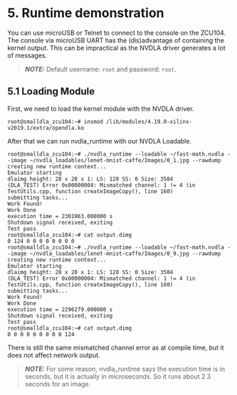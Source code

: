 # 5. Runtime demonstration
You can use microUSB or Telnet to connect to the console on the ZCU104. The console via microUSB UART has the (dis)advantage of containing the kernel output. This can be impractical as the NVDLA driver generates a lot of messages.

> **_NOTE:_** Default username: `root` and password: `root`.

## 5.1 Loading Module
First, we need to load the kernel module with the NVDLA driver.
```
root@smalldla_zcu104:~# insmod /lib/modules/4.19.0-xilinx-v2019.1/extra/opendla.ko 
```

After that we can run nvdla_runtime with our NVDLA Loadable.
```
root@smalldla_zcu104:~# ./nvdla_runtime --loadable ~/fast-math.nvdla --image ~/nvdla_loadables/lenet-mnist-caffe/Images/0_1.jpg --rawdump
creating new runtime context...
Emulator starting
dlaimg height: 28 x 28 x 1: LS: 128 SS: 0 Size: 3584
(DLA_TEST) Error 0x00000004: Mismatched channel: 1 != 4 (in TestUtils.cpp, function createImageCopy(), line 160)
submitting tasks...
Work Found!
Work Done
execution time = 2301063.000000 s
Shutdown signal received, exiting
Test pass
root@smalldla_zcu104:~# cat output.dimg 
0 124 0 0 0 0 0 0 0 0
root@smalldla_zcu104:~# ./nvdla_runtime --loadable ~/fast-math.nvdla --image ~/nvdla_loadables/lenet-mnist-caffe/Images/0_9.jpg --rawdump
creating new runtime context...
Emulator starting
dlaimg height: 28 x 28 x 1: LS: 128 SS: 0 Size: 3584
(DLA_TEST) Error 0x00000004: Mismatched channel: 1 != 4 (in TestUtils.cpp, function createImageCopy(), line 160)
submitting tasks...
Work Found!
Work Done
execution time = 2296279.000000 s
Shutdown signal received, exiting
Test pass
root@smalldla_zcu104:~# cat output.dimg 
0 0 0 0 0 0 0 0 0 124
```

There is still the same mismatched channel error as at compile time, but it does not affect network output.

> **_NOTE:_** For some reason, nvdla_runtime says the execution time is in seconds, but it is actually in microseconds. So it runs about 2.3 seconds for an image.